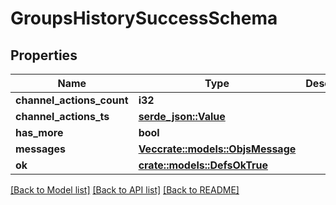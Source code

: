 # GroupsHistorySuccessSchema

## Properties

Name | Type | Description | Notes
------------ | ------------- | ------------- | -------------
**channel_actions_count** | **i32** |  | 
**channel_actions_ts** | [**serde_json::Value**](.md) |  | 
**has_more** | **bool** |  | 
**messages** | [**Vec<crate::models::ObjsMessage>**](objs_message.md) |  | 
**ok** | [**crate::models::DefsOkTrue**](defs_ok_true.md) |  | 

[[Back to Model list]](../README.md#documentation-for-models) [[Back to API list]](../README.md#documentation-for-api-endpoints) [[Back to README]](../README.md)


